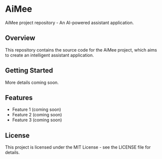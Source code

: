 # AiMee

AiMee project repository - An AI-powered assistant application.

## Overview

This repository contains the source code for the AiMee project, which aims to create an intelligent assistant application.

## Getting Started

More details coming soon.

## Features

- Feature 1 (coming soon)
- Feature 2 (coming soon)
- Feature 3 (coming soon)

## License

This project is licensed under the MIT License - see the LICENSE file for details. 